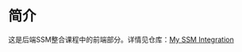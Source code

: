 # 简介

这是后端SSM整合课程中的前端部分。详情见仓库：[My SSM Integration](https://github.com/LordBao666/My-SSM-Integration)
